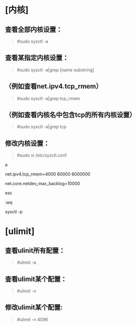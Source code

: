 [内核]
===================================

查看全部内核设置：
-----------------------------------

>#sudo sysctl -a

查看某指定内核设置：
----------------------------------------

>#sudo sysctl -a|grep [name substring]

（例如查看net.ipv4.tcp_rmem）
----------------------------------------

>#sudo sysctl -a|grep tcp_rmem

（例如查看内核名中包含tcp的所有内核设置）
----------------------------------------

>#sudo sysctl -a|grep tcp

修改内核设置：
----------------------------------------

>#sudo vi /etc/sysctl.conf

a

net.ipv4.tcp_rmem=4000 80000 6000000

net.core.netdev_max_backlog=10000

esc

:wq

sysctl -p

[ulimit]
=======================================

查看ulinit所有配置：
----------------------------------------
>#ulimit -a

查看ulimit某个配置：
----------------------------------------
>#ulimit -n 

修改ulimit某个配置:
----------------------------------------

>#ulimit -n 4096

